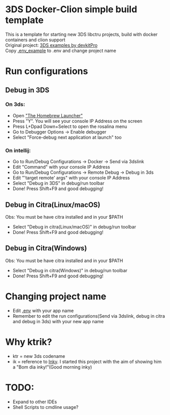 # 3DS Docker-Clion simple build template

This is a template for starting new 3DS libctru projects, build with docker containers and clion support \
Original project: [3DS examples by devkitPro](https://github.com/devkitPro/3ds-examples) \
Copy [.env_example](.env_example) to .env and change project name
# Run configurations
## Debug in 3DS
### On 3ds:
- Open ["The Homebrew Launcher"](https://smealum.github.io/3ds/)
- Press "Y". You will see your console IP Address on the screen
- Press L+Dpad Down+Select to open the rosalina menu
- Go to Debugger Options -> Enable debugger
- Select "Force-debug next application at launch" too
### On intellij:
- Go to Run/Debug Configurations -> Docker -> Send via 3dslink
- Edit "Command" with your console IP Address
- Go to Run/Debug Configurations -> Remote Debug -> Debug in 3ds
- Edit "'target remote' args" with your console IP Address
- Select "Debug in 3DS" in debug/run toolbar
- Done! Press Shift+F9 and good debugging!
## Debug in Citra(Linux/macOS)
Obs: You must be have citra installed and in your $PATH
- Select "Debug in citra(Linux/macOS)" in debug/run toolbar
- Done! Press Shift+F9 and good debugging!
## Debug in Citra(Windows)
Obs: You must be have citra installed and in your $PATH
- Select "Debug in citra(Windows)" in debug/run toolbar
- Done! Press Shift+F9 and good debugging!


# Changing project name
- Edit [.env](.env_example) with your app name
- Remember to edit the run configurations(Send via 3dslink, debug in citra and debug in 3ds) with your new app name

# Why ktrik?
- ktr = new 3ds codename
- ik = reference to [Inky](https://github.com/Inky1003). I started this project with the aim of showing him a "Bom dia inky!"(Good morning inky)

# TODO:
- Expand to other IDEs
- Shell Scripts to cmdline usage?
